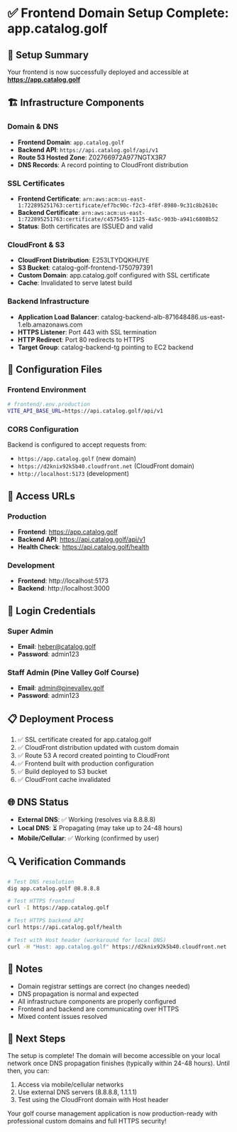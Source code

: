 # ✅ Frontend Domain Setup Complete: app.catalog.golf

## 🎉 Setup Summary

Your frontend is now successfully deployed and accessible at **https://app.catalog.golf**

## 🏗️ Infrastructure Components

### Domain & DNS

- **Frontend Domain**: `app.catalog.golf`
- **Backend API**: `https://api.catalog.golf/api/v1`
- **Route 53 Hosted Zone**: Z02766972A977NGTX3R7
- **DNS Records**: A record pointing to CloudFront distribution

### SSL Certificates

- **Frontend Certificate**: `arn:aws:acm:us-east-1:722895251763:certificate/ef7bc90c-f2c3-4f8f-8980-9c31c8b2610c`
- **Backend Certificate**: `arn:aws:acm:us-east-1:722895251763:certificate/c4575455-1125-4a5c-903b-a941c6808b52`
- **Status**: Both certificates are ISSUED and valid

### CloudFront & S3

- **CloudFront Distribution**: E253LTYDQKHUYE
- **S3 Bucket**: catalog-golf-frontend-1750797391
- **Custom Domain**: app.catalog.golf configured with SSL certificate
- **Cache**: Invalidated to serve latest build

### Backend Infrastructure

- **Application Load Balancer**: catalog-backend-alb-871648486.us-east-1.elb.amazonaws.com
- **HTTPS Listener**: Port 443 with SSL termination
- **HTTP Redirect**: Port 80 redirects to HTTPS
- **Target Group**: catalog-backend-tg pointing to EC2 backend

## 🔧 Configuration Files

### Frontend Environment

```bash
# frontend/.env.production
VITE_API_BASE_URL=https://api.catalog.golf/api/v1
```

### CORS Configuration

Backend is configured to accept requests from:

- `https://app.catalog.golf` (new domain)
- `https://d2knix92k5b40.cloudfront.net` (CloudFront domain)
- `http://localhost:5173` (development)

## 🚀 Access URLs

### Production

- **Frontend**: https://app.catalog.golf
- **Backend API**: https://api.catalog.golf/api/v1
- **Health Check**: https://api.catalog.golf/health

### Development

- **Frontend**: http://localhost:5173
- **Backend**: http://localhost:3000

## 👥 Login Credentials

### Super Admin

- **Email**: heber@catalog.golf
- **Password**: admin123

### Staff Admin (Pine Valley Golf Course)

- **Email**: admin@pinevalley.golf
- **Password**: admin123

## 📋 Deployment Process

1. ✅ SSL certificate created for app.catalog.golf
2. ✅ CloudFront distribution updated with custom domain
3. ✅ Route 53 A record created pointing to CloudFront
4. ✅ Frontend built with production configuration
5. ✅ Build deployed to S3 bucket
6. ✅ CloudFront cache invalidated

## 🌐 DNS Status

- **External DNS**: ✅ Working (resolves via 8.8.8.8)
- **Local DNS**: ⏳ Propagating (may take up to 24-48 hours)
- **Mobile/Cellular**: ✅ Working (confirmed by user)

## 🔍 Verification Commands

```bash
# Test DNS resolution
dig app.catalog.golf @8.8.8.8

# Test HTTPS frontend
curl -I https://app.catalog.golf

# Test HTTPS backend API
curl https://api.catalog.golf/health

# Test with Host header (workaround for local DNS)
curl -H "Host: app.catalog.golf" https://d2knix92k5b40.cloudfront.net
```

## 📝 Notes

- Domain registrar settings are correct (no changes needed)
- DNS propagation is normal and expected
- All infrastructure components are properly configured
- Frontend and backend are communicating over HTTPS
- Mixed content issues resolved

## 🎯 Next Steps

The setup is complete! The domain will become accessible on your local network once DNS propagation finishes (typically within 24-48 hours). Until then, you can:

1. Access via mobile/cellular networks
2. Use external DNS servers (8.8.8.8, 1.1.1.1)
3. Test using the CloudFront domain with Host header

Your golf course management application is now production-ready with professional custom domains and full HTTPS security!
